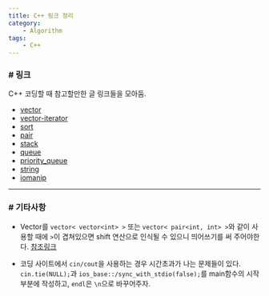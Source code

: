 ```yaml
---
title: C++ 링크 정리
category:
    - Algorithm
tags:
    - C++
---
```

### # 링크
C++ 코딩할 때 참고할만한 글 링크들을 모아둠.

- [vector](https://blockdmask.tistory.com/70)
- [vector-iterator](https://hyeonstorage.tistory.com/318)
- [sort](https://twpower.github.io/71-use-sort-and-stable_sort-in-cpp)
- [pair](https://blockdmask.tistory.com/64)
- [stack](https://twpower.github.io/75-how-to-use-stack-in-cpp)
- [queue](https://twpower.github.io/76-how-to-use-queue-in-cpp)
- [priority_queue](https://twpower.github.io/93-how-to-use-priority_queue-in-cpp)
- [string](https://blockdmask.tistory.com/338)
- [iomanip](http://blog.naver.com/PostView.nhn?blogId=lyw94k&logNo=220848917877)

---
### # 기타사항
- Vector를 `vector< vector<int> >` 또는 `vector< pair<int, int> >`와 같이 사용할 때에 `>`이 겹쳐있으면 shift 연산으로 인식될 수 있으니 띄어쓰기를 써 주어야한다.
[참조링크](https://twinparadox.tistory.com/163)

- 코딩 사이트에서 `cin/cout`을 사용하는 경우 시간초과가 나는 문제들이 있다. `cin.tie(NULL);`과 `ios_base::/sync_with_stdio(false);`를 main함수의 시작부분에 작성하고, `endl`은 `\n`으로 바꾸어주자.
